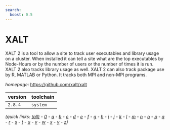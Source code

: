 ```yaml
---
search:
  boost: 0.5
---
```

# XALT

XALT 2 is a tool to allow a site to track user executables   and library usage on a cluster. When installed it can tell a site what are   the top executables by Node-Hours or by the number of users or the number   of times it is run. XALT 2 also tracks library usage as well. XALT 2 can   also track package use by R, MATLAB or Python. It tracks both MPI and   non-MPI programs.

*homepage*: <https://github.com/xalt/xalt>

version | toolchain
--------|----------
``2.8.4`` | ``system``


*(quick links: [(all)](../index.md) - [0](../0/index.md) - [a](../a/index.md) - [b](../b/index.md) - [c](../c/index.md) - [d](../d/index.md) - [e](../e/index.md) - [f](../f/index.md) - [g](../g/index.md) - [h](../h/index.md) - [i](../i/index.md) - [j](../j/index.md) - [k](../k/index.md) - [l](../l/index.md) - [m](../m/index.md) - [n](../n/index.md) - [o](../o/index.md) - [p](../p/index.md) - [q](../q/index.md) - [r](../r/index.md) - [s](../s/index.md) - [t](../t/index.md) - [u](../u/index.md) - [v](../v/index.md) - [w](../w/index.md) - [x](../x/index.md) - [y](../y/index.md) - [z](../z/index.md))*

